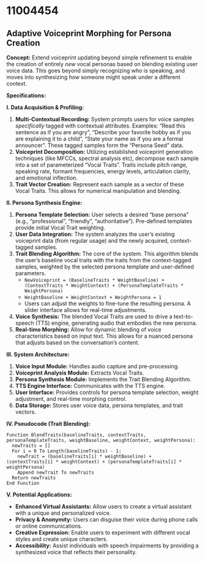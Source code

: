 # 11004454

## Adaptive Voiceprint Morphing for Persona Creation

**Concept:** Extend voiceprint updating beyond simple refinement to enable the creation of entirely *new* vocal personas based on blending existing user voice data. This goes beyond simply recognizing *who* is speaking, and moves into synthesizing *how* someone might speak under a different context.

**Specifications:**

**I. Data Acquisition & Profiling:**

1.  **Multi-Contextual Recording:** System prompts users for voice samples *specifically* tagged with contextual attributes. Examples: “Read this sentence as if you are angry”, “Describe your favorite hobby as if you are explaining it to a child”, “State your name as if you are a formal announcer”. These tagged samples form the “Persona Seed” data.
2.  **Voiceprint Decomposition:** Utilizing established voiceprint generation techniques (like MFCCs, spectral analysis etc), decompose each sample into a set of parameterized “Vocal Traits”. Traits include pitch range, speaking rate, formant frequencies, energy levels, articulation clarity, and emotional inflection.
3.  **Trait Vector Creation:**  Represent each sample as a vector of these Vocal Traits. This allows for numerical manipulation and blending.

**II. Persona Synthesis Engine:**

1.  **Persona Template Selection:** User selects a desired “base persona” (e.g., “professional”, “friendly”, “authoritative”).  Pre-defined templates provide initial Vocal Trait weighting.
2.  **User Data Integration:** The system analyzes the user’s existing voiceprint data (from regular usage) and the newly acquired, context-tagged samples.
3.  **Trait Blending Algorithm:** The core of the system. This algorithm blends the user’s baseline vocal traits with the traits from the context-tagged samples, weighted by the selected persona template and user-defined parameters.
    *   `NewVoiceprint = (BaselineTraits * WeightBaseline) + (ContextTraits * WeightContext) + (PersonaTemplateTraits * WeightPersona)`
    *   `WeightBaseline + WeightContext + WeightPersona = 1`
    *   Users can adjust the weights to fine-tune the resulting persona.  A slider interface allows for real-time adjustments.
4.  **Voice Synthesis:** The blended Vocal Traits are used to drive a text-to-speech (TTS) engine, generating audio that embodies the new persona.
5.  **Real-time Morphing:** Allow for dynamic blending of voice characteristics based on input text. This allows for a nuanced persona that adjusts based on the conversation’s content.

**III. System Architecture:**

1.  **Voice Input Module:** Handles audio capture and pre-processing.
2.  **Voiceprint Analysis Module:** Extracts Vocal Traits.
3.  **Persona Synthesis Module:** Implements the Trait Blending Algorithm.
4.  **TTS Engine Interface:** Communicates with the TTS engine.
5.  **User Interface:** Provides controls for persona template selection, weight adjustment, and real-time morphing control.
6.  **Data Storage:** Stores user voice data, persona templates, and trait vectors.

**IV. Pseudocode (Trait Blending):**

```
Function BlendTraits(baselineTraits, contextTraits, personaTemplateTraits, weightBaseline, weightContext, weightPersona):
  newTraits = []
  For i = 0 To Length(baselineTraits) - 1:
    newTrait = (baselineTraits[i] * weightBaseline) + (contextTraits[i] * weightContext) + (personaTemplateTraits[i] * weightPersona)
    Append newTrait To newTraits
  Return newTraits
End Function
```

**V. Potential Applications:**

*   **Enhanced Virtual Assistants:**  Allow users to create a virtual assistant with a unique and personalized voice.
*   **Privacy & Anonymity:**  Users can disguise their voice during phone calls or online communications.
*   **Creative Expression:**  Enable users to experiment with different vocal styles and create unique characters.
*   **Accessibility:**  Assist individuals with speech impairments by providing a synthesized voice that reflects their personality.